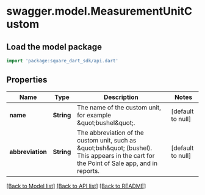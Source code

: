 # swagger.model.MeasurementUnitCustom

## Load the model package
```dart
import 'package:square_dart_sdk/api.dart'
```

## Properties
Name | Type | Description | Notes
------------ | ------------- | ------------- | -------------
**name** | **String** | The name of the custom unit, for example \&quot;bushel\&quot;. | [default to null]
**abbreviation** | **String** | The abbreviation of the custom unit, such as \&quot;bsh\&quot; (bushel). This appears in the cart for the Point of Sale app, and in reports. | [default to null]

[[Back to Model list]](../README.md#documentation-for-models) [[Back to API list]](../README.md#documentation-for-api-endpoints) [[Back to README]](../README.md)

